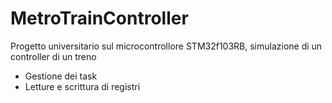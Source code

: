 # MetroTrainController
<p>Progetto universitario sul microcontrollore STM32f103RB, simulazione di un controller di un treno</p>
<ul>
<li>Gestione dei task </li>
<li>Letture e scrittura di registri</li>
<ul>
